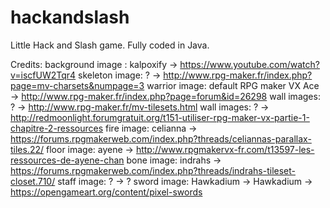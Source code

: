 # hackandslash

Little Hack and Slash game. Fully coded in Java.

Credits:
background image : kalpoxify -> https://www.youtube.com/watch?v=iscfUW2Tqr4
skeleton image: ? -> http://www.rpg-maker.fr/index.php?page=mv-charsets&numpage=3
warrior image: default RPG maker VX Ace -> http://www.rpg-maker.fr/index.php?page=forum&id=26298
wall images: ? -> http://www.rpg-maker.fr/mv-tilesets.html
wall images: ? -> http://redmoonlight.forumgratuit.org/t151-utiliser-rpg-maker-vx-partie-1-chapitre-2-ressources
fire image: celianna -> https://forums.rpgmakerweb.com/index.php?threads/celiannas-parallax-tiles.22/
floor image: ayene -> http://www.rpgmakervx-fr.com/t13597-les-ressources-de-ayene-chan
bone image: indrahs -> https://forums.rpgmakerweb.com/index.php?threads/indrahs-tileset-closet.710/
staff image: ? -> ?
sword image: Hawkadium -> Hawkadium -> https://opengameart.org/content/pixel-swords
